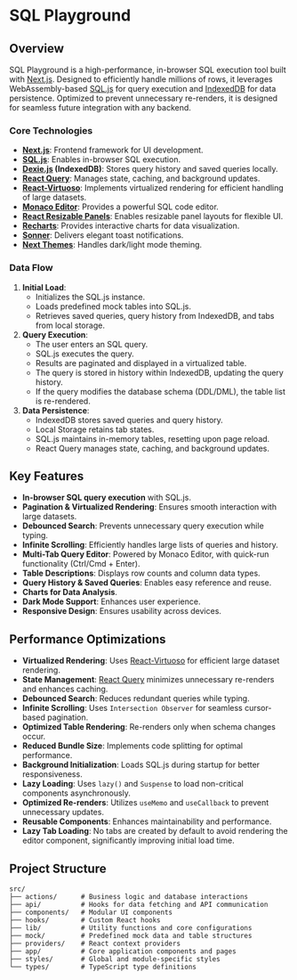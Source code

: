 # SQL Playground


## Overview

SQL Playground is a high-performance, in-browser SQL execution tool built with [Next.js](https://nextjs.org/). Designed to efficiently handle millions of rows, it leverages WebAssembly-based [SQL.js](https://sql.js.org/) for query execution and [IndexedDB](https://developer.mozilla.org/en-US/docs/Web/API/IndexedDB_API) for data persistence. Optimized to prevent unnecessary re-renders, it is designed for seamless future integration with any backend.

### Core Technologies

- **[Next.js](https://nextjs.org/)**: Frontend framework for UI development.
- **[SQL.js](https://sql.js.org/)**: Enables in-browser SQL execution.
- **[Dexie.js](https://dexie.org/) (IndexedDB)**: Stores query history and saved queries locally.
- **[React Query](https://tanstack.com/query/latest)**: Manages state, caching, and background updates.
- **[React-Virtuoso](https://virtuoso.dev/)**: Implements virtualized rendering for efficient handling of large datasets.
- **[Monaco Editor](https://microsoft.github.io/monaco-editor/)**: Provides a powerful SQL code editor.
- **[React Resizable Panels](https://github.com/bvaughn/react-resizable-panels)**: Enables resizable panel layouts for flexible UI.
- **[Recharts](https://recharts.org/)**: Provides interactive charts for data visualization.
- **[Sonner](https://sonner.emilkowal.ski/)**: Delivers elegant toast notifications.
- **[Next Themes](https://themes.udaysagar.in/)**: Handles dark/light mode theming.

### Data Flow

1. **Initial Load**:
   - Initializes the SQL.js instance.
   - Loads predefined mock tables into SQL.js.
   - Retrieves saved queries, query history from IndexedDB, and tabs from local storage.
2. **Query Execution**:
   - The user enters an SQL query.
   - SQL.js executes the query.
   - Results are paginated and displayed in a virtualized table.
   - The query is stored in history within IndexedDB, updating the query history.
   - If the query modifies the database schema (DDL/DML), the table list is re-rendered.
3. **Data Persistence**:
   - IndexedDB stores saved queries and query history.
   - Local Storage retains tab states.
   - SQL.js maintains in-memory tables, resetting upon page reload.
   - React Query manages state, caching, and background updates.

## Key Features

- **In-browser SQL query execution** with SQL.js.
- **Pagination & Virtualized Rendering**: Ensures smooth interaction with large datasets.
- **Debounced Search**: Prevents unnecessary query execution while typing.
- **Infinite Scrolling**: Efficiently handles large lists of queries and history.
- **Multi-Tab Query Editor**: Powered by Monaco Editor, with quick-run functionality (Ctrl/Cmd + Enter).
- **Table Descriptions**: Displays row counts and column data types.
- **Query History & Saved Queries**: Enables easy reference and reuse.
- **Charts for Data Analysis**.
- **Dark Mode Support**: Enhances user experience.
- **Responsive Design**: Ensures usability across devices.

## Performance Optimizations

- **Virtualized Rendering**: Uses [React-Virtuoso](https://virtuoso.dev/) for efficient large dataset rendering.
- **State Management**: [React Query](https://tanstack.com/query/latest) minimizes unnecessary re-renders and enhances caching.
- **Debounced Search**: Reduces redundant queries while typing.
- **Infinite Scrolling**: Uses `Intersection Observer` for seamless cursor-based pagination.
- **Optimized Table Rendering**: Re-renders only when schema changes occur.
- **Reduced Bundle Size**: Implements code splitting for optimal performance.
- **Background Initialization**: Loads SQL.js during startup for better responsiveness.
- **Lazy Loading**: Uses `lazy()` and `Suspense` to load non-critical components asynchronously.
- **Optimized Re-renders**: Utilizes `useMemo` and `useCallback` to prevent unnecessary updates.
- **Reusable Components**: Enhances maintainability and performance.
- **Lazy Tab Loading**: No tabs are created by default to avoid rendering the editor component, significantly improving initial load time.

## Project Structure

```
src/
├── actions/      # Business logic and database interactions
├── api/          # Hooks for data fetching and API communication
├── components/   # Modular UI components
├── hooks/        # Custom React hooks
├── lib/          # Utility functions and core configurations
├── mock/         # Predefined mock data and table structures
├── providers/    # React context providers
├── app/          # Core application components and pages
├── styles/       # Global and module-specific styles
└── types/        # TypeScript type definitions
```
